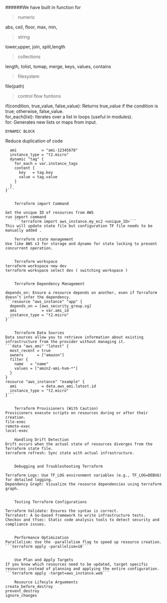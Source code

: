 ######We have built in function for  

>numeric         

abs, ceil, floor, max, min, 

>string      

lower,upper, join, split,length

>collections     

length, tolist, tomap, merge, keys, values, contains

>filesystem      

file(path)

>control flow funtions       

if(condition, true_value, false_value): Returns true_value if the condition is true; otherwise, false_value.        
for_each(list): Iterates over a list in loops (useful in modules).      
for: Generates new lists or maps from input.            


    DYNAMIC BLOCK

Reduce duplication of code      
```resource "aws_instance" "example" {
  ami           = "ami-12345678"
  instance_type = "t2.micro"
  dynamic "tag" {
    for_each = var.instance_tags
    content {
      key   = tag.key
      value = tag.value
    }
  }
}```


    Terraform import Command

Get the unique ID of resources from AWS        
run import command      
    ```terraform import aws_instance.my_ec2 <unique_ID>```
This will update state file but configuration TF file needs to be manually added .

    Terraform state management
Use like AWS s3 for storage and dynamo for state locking to prevent concurrent operation.


    Terraform workspace
terraform workspace new dev         
terraform workspace select dev ( switching workspace )


    Terraform Dependency Management

depends_on: Ensure a resource depends on another, even if Terraform doesn’t infer the dependency.       
```resource "aws_instance" "app" {
  depends_on = [aws_security_group.sg]
  ami           = var.ami_id
  instance_type = "t2.micro"
}```


    Terraform Data Sources
Data sources allow you to retrieve information about existing infrastructure from the provider without managing it.     
```data "aws_ami" "latest" {
  most_recent = true
  owners      = ["amazon"]
  filter {
    name   = "name"
    values = ["amzn2-ami-hvm-*"]
  }
}
resource "aws_instance" "example" {
  ami           = data.aws_ami.latest.id
  instance_type = "t2.micro"
}```


    Terraform Provisioners (With Caution)
Provisioners execute scripts on resources during or after their creation.       
file-exec                
remote-exec         
local-exec          

    Handling Drift Detection
Drift occurs when the actual state of resources diverges from the Terraform state file.         
terraform refresh: Sync state with actual infrastructure.       


    Debugging and Troubleshooting Terraform

Terraform Logs: Use TF_LOG environment variables (e.g., TF_LOG=DEBUG) for detailed logging.     
Dependency Graph: Visualize the resource dependencies using terraform graph.


    Testing Terraform Configurations

Terraform Validate: Ensures the syntax is correct.      
Terratest: A Go-based framework to write infrastructure tests.      
Checkov and tfsec: Static code analysis tools to detect security and compliance issues.     


    Performance Optimization
Parallelism: Use the -parallelism flag to speed up resource creation.       
```terraform apply -parallelism=10```


    Use Plan and Apply Targets
If you know which resources need to be updated, target specific resources instead of planning and applying the entire configuration.            
```terraform apply -target=aws_instance.web```

    Resource Lifecyle Arguements 
create_before_destroy       
prevent_destroy     
ignore_changes      
